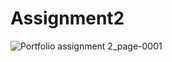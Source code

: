 # Assignment2

![Portfolio assignment 2_page-0001](https://github.com/user-attachments/assets/d60f45d8-010f-41d4-8cd9-0b0593fab08c)
